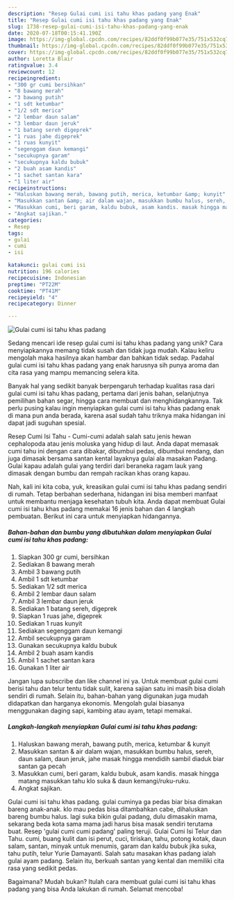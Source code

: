 ```yaml
---
description: "Resep Gulai cumi isi tahu khas padang yang Enak"
title: "Resep Gulai cumi isi tahu khas padang yang Enak"
slug: 1738-resep-gulai-cumi-isi-tahu-khas-padang-yang-enak
date: 2020-07-18T00:15:41.190Z
image: https://img-global.cpcdn.com/recipes/82ddf0f99b077e35/751x532cq70/gulai-cumi-isi-tahu-khas-padang-foto-resep-utama.jpg
thumbnail: https://img-global.cpcdn.com/recipes/82ddf0f99b077e35/751x532cq70/gulai-cumi-isi-tahu-khas-padang-foto-resep-utama.jpg
cover: https://img-global.cpcdn.com/recipes/82ddf0f99b077e35/751x532cq70/gulai-cumi-isi-tahu-khas-padang-foto-resep-utama.jpg
author: Loretta Blair
ratingvalue: 3.4
reviewcount: 12
recipeingredient:
- "300 gr cumi bersihkan"
- "8 bawang merah"
- "3 bawang putih"
- "1 sdt ketumbar"
- "1/2 sdt merica"
- "2 lembar daun salam"
- "3 lembar daun jeruk"
- "1 batang sereh digeprek"
- "1 ruas jahe digeprek"
- "1 ruas kunyit"
- "segenggam daun kemangi"
- "secukupnya garam"
- "secukupnya kaldu bubuk"
- "2 buah asam kandis"
- "1 sachet santan kara"
- "1 liter air"
recipeinstructions:
- "Haluskan bawang merah, bawang putih, merica, ketumbar &amp; kunyit"
- "Masukkan santan &amp; air dalam wajan, masukkan bumbu halus, sereh, daun salam, daun jeruk, jahe masak hingga mendidih sambil diaduk biar santan ga pecah"
- "Masukkan cumi, beri garam, kaldu bubuk, asam kandis. masak hingga matang masukkan tahu klo suka &amp; daun kemangi/ruku-ruku."
- "Angkat sajikan."
categories:
- Resep
tags:
- gulai
- cumi
- isi

katakunci: gulai cumi isi 
nutrition: 196 calories
recipecuisine: Indonesian
preptime: "PT22M"
cooktime: "PT41M"
recipeyield: "4"
recipecategory: Dinner

---
```



![Gulai cumi isi tahu khas padang](https://img-global.cpcdn.com/recipes/82ddf0f99b077e35/751x532cq70/gulai-cumi-isi-tahu-khas-padang-foto-resep-utama.jpg)

Sedang mencari ide resep gulai cumi isi tahu khas padang yang unik? Cara menyiapkannya memang tidak susah dan tidak juga mudah. Kalau keliru mengolah maka hasilnya akan hambar dan bahkan tidak sedap. Padahal gulai cumi isi tahu khas padang yang enak harusnya sih punya aroma dan cita rasa yang mampu memancing selera kita.

Banyak hal yang sedikit banyak berpengaruh terhadap kualitas rasa dari gulai cumi isi tahu khas padang, pertama dari jenis bahan, selanjutnya pemilihan bahan segar, hingga cara membuat dan menghidangkannya. Tak perlu pusing kalau ingin menyiapkan gulai cumi isi tahu khas padang enak di mana pun anda berada, karena asal sudah tahu triknya maka hidangan ini dapat jadi suguhan spesial.

Resep Cumi Isi Tahu - Cumi-cumi adalah salah satu jenis hewan cephalopoda atau jenis moluska yang hidup di laut. Anda dapat memasak cumi tahu ini dengan cara dibakar, dibumbui pedas, dibumbui rendang, dan juga dimasak bersama santan kental layaknya gulai ala masakan Padang. Gulai kapau adalah gulai yang terdiri dari beraneka ragam lauk yang dimasak dengan bumbu dan rempah racikan khas orang kapau.


Nah, kali ini kita coba, yuk, kreasikan gulai cumi isi tahu khas padang sendiri di rumah. Tetap berbahan sederhana, hidangan ini bisa memberi manfaat untuk membantu menjaga kesehatan tubuh kita. Anda dapat membuat Gulai cumi isi tahu khas padang memakai 16 jenis bahan dan 4 langkah pembuatan. Berikut ini cara untuk menyiapkan hidangannya.

<!--inarticleads1-->

##### Bahan-bahan dan bumbu yang dibutuhkan dalam menyiapkan Gulai cumi isi tahu khas padang:

1. Siapkan 300 gr cumi, bersihkan
1. Sediakan 8 bawang merah
1. Ambil 3 bawang putih
1. Ambil 1 sdt ketumbar
1. Sediakan 1/2 sdt merica
1. Ambil 2 lembar daun salam
1. Ambil 3 lembar daun jeruk
1. Sediakan 1 batang sereh, digeprek
1. Siapkan 1 ruas jahe, digeprek
1. Sediakan 1 ruas kunyit
1. Sediakan segenggam daun kemangi
1. Ambil secukupnya garam
1. Gunakan secukupnya kaldu bubuk
1. Ambil 2 buah asam kandis
1. Ambil 1 sachet santan kara
1. Gunakan 1 liter air


Jangan lupa subscribe dan like channel ini ya. Untuk membuat gulai cumi berisi tahu dan telur tentu tidak sulit, karena sajian satu ini masih bisa diolah sendiri di rumah. Selain itu, bahan-bahan yang digunakan juga mudah didapatkan dan harganya ekonomis. Mengolah gulai biasanya menggunakan daging sapi, kambing atau ayam, tetapi memakai. 

<!--inarticleads2-->

##### Langkah-langkah menyiapkan Gulai cumi isi tahu khas padang:

1. Haluskan bawang merah, bawang putih, merica, ketumbar &amp; kunyit
1. Masukkan santan &amp; air dalam wajan, masukkan bumbu halus, sereh, daun salam, daun jeruk, jahe masak hingga mendidih sambil diaduk biar santan ga pecah
1. Masukkan cumi, beri garam, kaldu bubuk, asam kandis. masak hingga matang masukkan tahu klo suka &amp; daun kemangi/ruku-ruku.
1. Angkat sajikan.


Gulai cumi isi tahu khas padang. gulai cuminya ga pedas biar bisa dimakan bareng anak-anak. klo mau pedas bisa ditambahkan cabe, dihaluskan bareng bumbu halus. lagi suka bikin gulai padang, dulu dimasakin mama, sekarang beda kota sama mama jadi harus bisa masak sendiri terutama buat. Resep &#39;gulai cumi cumi padang&#39; paling teruji. Gulai Cumi Isi Telur dan Tahu. cumi, buang kulit dan isi perut, cuci, tiriskan, tahu, potong kotak, daun salam, santan, minyak untuk menumis, garam dan kaldu bubuk jika suka, tahu putih, telur Yurie Damayanti. Salah satu masakan khas padang ialah gulai ayam padang. Selain itu, berkuah santan yang kental dan memiliki cita rasa yang sedikit pedas. 

Bagaimana? Mudah bukan? Itulah cara membuat gulai cumi isi tahu khas padang yang bisa Anda lakukan di rumah. Selamat mencoba!
